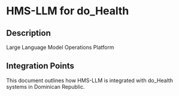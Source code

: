 # HMS-LLM for do_Health

## Description

Large Language Model Operations Platform

## Integration Points

This document outlines how HMS-LLM is integrated with do_Health systems in Dominican Republic.
